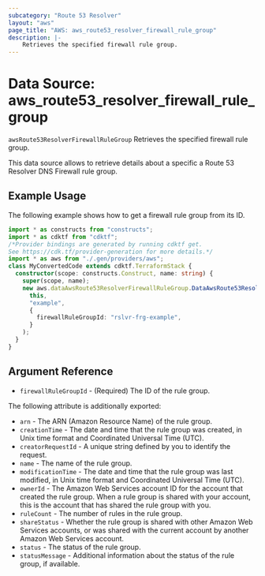 ```yaml
---
subcategory: "Route 53 Resolver"
layout: "aws"
page_title: "AWS: aws_route53_resolver_firewall_rule_group"
description: |-
    Retrieves the specified firewall rule group.
---
```


# Data Source: aws_route53_resolver_firewall_rule_group

`awsRoute53ResolverFirewallRuleGroup` Retrieves the specified firewall rule group.

This data source allows to retrieve details about a specific a Route 53 Resolver DNS Firewall rule group.

## Example Usage

The following example shows how to get a firewall rule group from its ID.

```typescript
import * as constructs from "constructs";
import * as cdktf from "cdktf";
/*Provider bindings are generated by running cdktf get.
See https://cdk.tf/provider-generation for more details.*/
import * as aws from "./.gen/providers/aws";
class MyConvertedCode extends cdktf.TerraformStack {
  constructor(scope: constructs.Construct, name: string) {
    super(scope, name);
    new aws.dataAwsRoute53ResolverFirewallRuleGroup.DataAwsRoute53ResolverFirewallRuleGroup(
      this,
      "example",
      {
        firewallRuleGroupId: "rslvr-frg-example",
      }
    );
  }
}

```

## Argument Reference

* `firewallRuleGroupId` - (Required) The ID of the rule group.

The following attribute is additionally exported:

* `arn` - The ARN (Amazon Resource Name) of the rule group.
* `creationTime` - The date and time that the rule group was created, in Unix time format and Coordinated Universal Time (UTC).
* `creatorRequestId` - A unique string defined by you to identify the request.
* `name` - The name of the rule group.
* `modificationTime` - The date and time that the rule group was last modified, in Unix time format and Coordinated Universal Time (UTC).
* `ownerId` - The Amazon Web Services account ID for the account that created the rule group. When a rule group is shared with your account, this is the account that has shared the rule group with you.
* `ruleCount` - The number of rules in the rule group.
* `shareStatus` - Whether the rule group is shared with other Amazon Web Services accounts, or was shared with the current account by another Amazon Web Services account.
* `status` - The status of the rule group.
* `statusMessage` - Additional information about the status of the rule group, if available.

<!-- cache-key: cdktf-0.17.0-pre.15 input-472d18e53a4acc66b8fb9f05bea99d5b96b2b4c83c2cdc01e472235760993460 -->